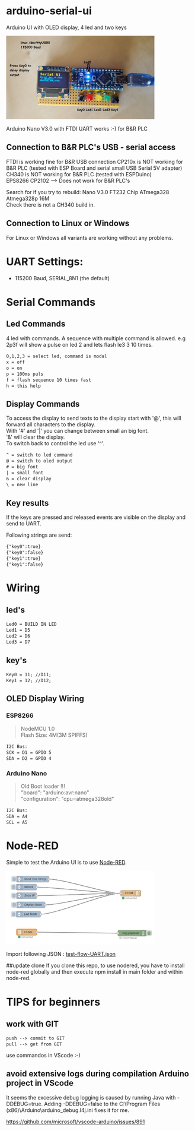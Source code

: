# arduino-serial-ui
Arduino UI with OLED display, 4 led and two keys

<img src="images/arduino-serial-ui.jpg" alt="arduino-ui-test-board" width="400"/>

Arduino Nano V3.0 with FTDI UART works :-) for B&R PLC

## Connection to B&R PLC's USB - serial access
FTDI is working fine for B&R USB connection
CP210x is NOT working for B&R PLC (tested with ESP Board and serial small USB Serial 5V adapter)  
CH340 is NOT working for B&R PLC (tested with ESPDuino)  
EPS8266 CP2102  --> Does not work for B&R PLC's  

Search for if you try to rebuild: Nano V3.0 FT232 Chip ATmega328 Atmega328p 16M  
Check there is not a CH340 build in.

## Connection to Linux or Windows
For Linux or Windows all variants are working without any problems.

# UART Settings: 
* 115200 Baud, SERIAL_8N1 (the default)

# Serial Commands
## Led Commands
4 led with commands. A sequence with multiple command is allowed. e.g 2p3f will show a pulse on led 2 and lets flash le3 3 10 times. 

    0,1,2,3 = select led, command is modal
    x = off
    o = on
    p = 100ms puls
    f = flash sequence 10 times fast
    h = this help

## Display Commands
To access the display to send texts to the display start with '@', this will forward all characters to the display.  
With '#' and '|' you can change between small an big font.  
'&' will clear the display.  
To switch back to control the led use '^'.   

    ^ = switch to led command
    @ = switch to oled output
    # = big font
    | = small font
    & = clear display
    \ = new line
    

## Key results
If the keys are pressed and released events are visible on the display and send to UART.

Following strings are send:  

    {"key0":true}  
    {"key0":false}  
    {"key1":true}  
    {"key1":false}   
  
# Wiring
## led's
    Led0 = BUILD IN LED
    Led1 = D5
    Led2 = D6
    Led3 = D7

## key's
    Key0 = 11; //D11;
    Key1 = 12; //D12;

## OLED Display Wiring
### ESP8266
> NodeMCU 1.0  
> Flash Size: 4M(3M SPIFFS)  

    I2C Bus:
    SCK = D1 = GPIO 5
    SDA = D2 = GPIO 4

### Arduino Nano
> Old Boot loader !!!  
> "board": "arduino:avr:nano"  
> "configuration": "cpu=atmega328old"  

    I2C Bus:
    SDA = A4
    SCL = A5



# Node-RED
Simple to test the Arduino UI is to use [Node-RED](https://nodered.org/docs/getting-started/).  

<img src="images/arduino-ui-node-red-sample.png" alt="node-red-sample" width="400"/>

Import following JSON : [test-flow-UART.json](/node-red/test-flow-UART.json)

##update clone
If you clone this repo, to use nodered, you have to install node-red globally and then execute npm install in main folder and within node-red.

# TIPS for beginners
## work with GIT
    push --> commit to GIT   
    pull --> get from GIT

use commandos in VScode :-)


## avoid extensive logs during compilation Arduino project in VScode

It seems the excessive debug logging is caused by running Java with -DDEBUG=true. Adding -DDEBUG=false to the C:\Program Files (x86)\Arduino\arduino_debug.l4j.ini fixes it for me.

https://github.com/microsoft/vscode-arduino/issues/891